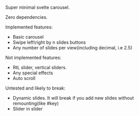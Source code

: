 Super minimal svelte carousel.

Zero dependencies.

Implemented features:

- Basic carousel
- Swipe left\right by n slides buttons
- Any number of slides per view(including decimal, i.e 2.5)

Not implemented features:

- RtL slider, vertical sliders.
- Any special effects
- Auto scroll

Untested and likely to break:

- Dynamic slides. It will break if you add new slides without remounting(like #key)
- Slider in slider
